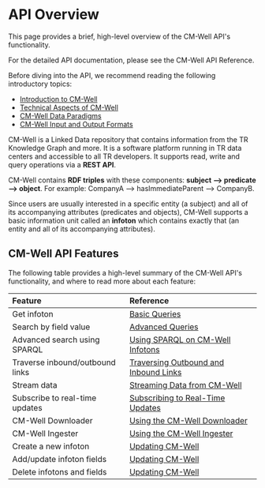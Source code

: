 # API Overview 

This page provides a brief, high-level overview of the CM-Well API's functionality.

For the detailed API documentation, please see the CM-Well API Reference.

Before diving into the API, we recommend reading the following introductory topics: 

* [Introduction to CM-Well](Intro.IntroductionToCM-Well.md)
* [Technical Aspects of CM-Well](Intro.TechnicalAspectsOfCM-Well.md)
* [CM-Well Data Paradigms](Intro.CM-WellDataParadigms.md)
* [CM-Well Input and Output Formats](..\APIReference\UsageTopics\API.InputAndOutputFormats.md)

CM-Well is a Linked Data repository that contains information from the TR Knowledge Graph and more. It is a software platform running in TR data centers and accessible to all TR developers. It supports read, write and query operations via a **REST API**.

CM-Well contains **RDF triples** with these components: **subject --> predicate --> object**. 
For example: CompanyA --> hasImmediateParent --> CompanyB. 

Since users are usually interested in a specific entity (a subject) and all of its accompanying attributes (predicates and objects), CM-Well supports a basic information unit called an **infoton** which contains exactly that (an entity and all of its accompanying attributes).

## CM-Well API Features

The following table provides a high-level summary of the CM-Well API's functionality, and where to read more about each feature:

Feature  | Reference
:---------|:----------
Get infoton | [Basic Queries](..\DeveloperGuide\DevGuide.BasicQueries.md)
Search by field value | [Advanced Queries](..\DeveloperGuide\DevGuide.AdvancedQueries.md)
Advanced search using SPARQL | [Using SPARQL on CM-Well Infotons](..\DeveloperGuide\DevGuide.UsingSPARQLOnCM-WellInfotons.md)
Traverse inbound/outbound links | [Traversing Outbound and Inbound Links](..\APIReference\Traversal\API.Traversal.Intro.md)
Stream data | [Streaming Data from CM-Well](..\DeveloperGuide\DevGuide.StreamingDataFromCM-Well.md)
Subscribe to real-time updates | [Subscribing to Real-Time Updates](..\DeveloperGuide\DevGuide.SubscribingToReal-TimeUpdates.md)
CM-Well Downloader | [Using the CM-Well Downloader](..\AdvancedTopics\Tools\Tools.UsingTheCM-WellDownloader.md)
CM-Well Ingester | [Using the CM-Well Ingester](..\AdvancedTopics\Tools\Tools.UsingTheCM-WellIngester.md)
Create a new infoton | [Updating CM-Well](..\DeveloperGuide\DevGuide.UpdatingCM-Well.md)
Add/update infoton fields | [Updating CM-Well](..\DeveloperGuide\DevGuide.UpdatingCM-Well.md)
Delete infotons and fields | [Updating CM-Well](..\DeveloperGuide\DevGuide.UpdatingCM-Well.md)
 
